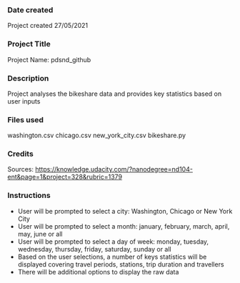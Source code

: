 ### Date created
Project created 27/05/2021

### Project Title
Project Name: pdsnd_github

### Description
Project analyses the bikeshare data and provides key statistics based on user inputs

### Files used
washington.csv
chicago.csv
new_york_city.csv
bikeshare.py

### Credits
Sources: https://knowledge.udacity.com/?nanodegree=nd104-ent&page=1&project=328&rubric=1379

### Instructions
 * User will be prompted to select a city: Washington, Chicago or New York City
 * User will be prompted to select a month: january, february, march, april, may, june or all
 * User will be prompted to select a day of week: monday, tuesday, wednesday, thursday, friday, saturday, sunday or all
 * Based on the user selections, a number of keys statistics will be displayed covering travel periods, stations, trip duration and travellers
 * There will be additional options to display the raw data